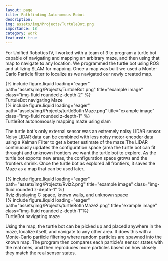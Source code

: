 ```yaml
---
layout: page
title: Pathfinding Autonomous Robot
description:
img: assets/img/Projects/TurtuleBot.png
importance: 18
category: work
featured: true 
---
```


<p>
For Unified Robotics IV, I worked with a team of 3 to program a turtle bot capable of navigating and mapping an arbitrary maze, and then using that map to navigate to any location. We programmed the turtle bot using ROS and utilizing SLAM for mapping. Once a map was built we used a Monte-Carlo Particle filter to localize as we navigated our newly created map.
</p>



<div class="row">
    <div class="col-sm mt-3 mt-md-0">
        {% include figure.liquid loading="eager" path="assets/img/Projects/TurtuleBot.png" title="example image" class="img-fluid rounded z-depth-2" %}
        <div class="caption">
            TurtuleBot navigating Maze
        </div>
    </div>
    <div class="col-sm mt-3 mt-md-0">
        {% include figure.liquid loading="eager" path="assets/img/Projects/turtleBotInMaze.png" title="example image" class="img-fluid rounded z-depth-1" %}
        <div class="caption">
            TurtleBot autonomously mapping maze using slam 
        </div>
    </div>

</div>


<p>
The turtle bot's only external sensor was an extremely noisy LIDAR sensor. Noisy LIDAR data can be combined with less noisy motor encoder data using a Kalman Filter to get a better estimate of the maze.The LIDAR continuously updates the configuration space (area the turtle bot can fit through) and unknown frontiers we want the turtle bot to explore. As the turtle bot exports new areas, the configuration space grows and the frontiers shrink. Once the turtle bot as explored all frontiers, it saves the Maze as a map that can be used later.
</p>


<div class="row">
    <div class="col-sm mt-3 mt-md-0">
        {% include figure.liquid loading="eager" path="assets/img/Projects/Rviz2.png" title="example image" class="img-fluid rounded z-depth-1" %}
        <div class="caption">
            Rviz displaying C space, known walls, and unknown space
        </div>
    </div>
    <div class="col-sm mt-3 mt-md-0">
        {% include figure.liquid loading="eager" path="assets/img/Projects/turtleBotInMaze2.png" title="example image" class="img-fluid rounded z-depth-1"%}
        <div class="caption">
            TurtleBot navigating maze
        </div>
</div>

<p>Using the map, the turtle bot can be picked up and placed anywhere in the maze, localize itself, and navigate to any other area. It does this with a Monte-Carlo particle filtering where random particles are spawned into the known map. The program then compares each particle's sensor states with the real ones, and then reproduces more particles based on how closely they match the real sensor states.</p>
